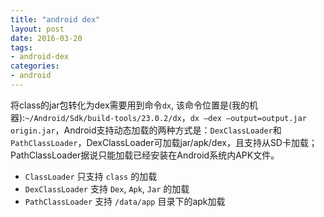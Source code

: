 ```yaml
---
title: "android dex"
layout: post
date: 2016-03-20
tags:
- android-dex
categories:
- android
---
```


将class的jar包转化为dex需要用到命令`dx`, 该命令位置是(我的机器):`~/Android/Sdk/build-tools/23.0.2/dx`，`dx –dex –output=output.jar origin.jar`，Android支持动态加载的两种方式是：`DexClassLoader`和`PathClassLoader`，DexClassLoader可加载jar/apk/dex，且支持从SD卡加载；PathClassLoader据说只能加载已经安装在Android系统内APK文件。

- `ClassLoader` 只支持 `class` 的加载
- `DexClassLoader` 支持 `Dex`, `Apk`, `Jar` 的加载
- `PathClassLoader` 支持 `/data/app` 目录下的apk加载